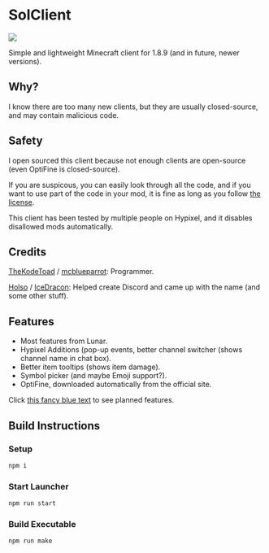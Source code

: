 # SolClient

<a href="https://discord.gg/QFDGDhcFqu"><img src="https://img.shields.io/discord/886561982872977408?label=Discord%20Server&logo=discord&style=social"></img></a>

Simple and lightweight Minecraft client for 1.8.9 (and in future, newer versions).

## Why?
I know there are too many new clients, but they are usually closed-source, and may contain malicious code.

## Safety
I open sourced this client because not enough clients are open-source (even OptiFine is closed-source).

If you are suspicous, you can easily look through all the code, and if you want to use part of the code in your mod, it is fine as long as you follow [the license](LICENSE).

This client has been tested by multiple people on Hypixel, and it disables disallowed mods automatically.

## Credits
[TheKodeToad](https://github.com/TheKodeToad) / [mcblueparrot](https://mine.ly/mcblueparrot.1): Programmer.

[Holso](https://github.com/Holso) / [IceDracon](https://mine.ly/IceDracon.2): Helped create Discord and came up with the name (and some other stuff).

## Features
- Most features from Lunar.
- Hypixel Additions (pop-up events, better channel switcher (shows channel name in chat box).
- Better item tooltips (shows item damage).
- Symbol picker (and maybe Emoji support?).
- OptiFine, downloaded automatically from the official site.

Click [this fancy blue text](https://github.com/TheKodeToad/SolClient/projects/1) to see planned features.

## Build Instructions

### Setup
```sh
npm i
```

### Start Launcher
```sh
npm run start
```

### Build Executable
```sh
npm run make
```
